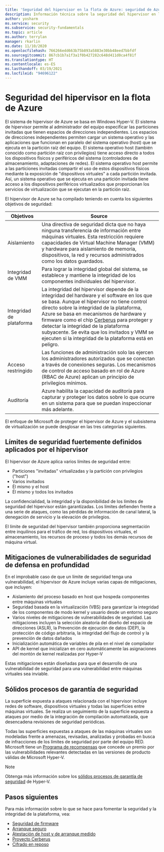 ```yaml
---
title: 'Seguridad del hipervisor en la flota de Azure: seguridad de Azure'
description: Información técnica sobre la seguridad del hipervisor en la flota de Azure.
author: yosharm
ms.service: security
ms.subservice: security-fundamentals
ms.topic: article
ms.author: terrylan
manager: rkarlin
ms.date: 11/10/2020
ms.openlocfilehash: 766266edd663b75b893a5883e30bb48eed7bbfdf
ms.sourcegitcommit: 867cb1b7a1f3a1f0b427282c648d411d0ca4f81f
ms.translationtype: HT
ms.contentlocale: es-ES
ms.lasthandoff: 03/19/2021
ms.locfileid: "94696122"
---
```

# <a name="hypervisor-security-on-the-azure-fleet"></a>Seguridad del hipervisor en la flota de Azure

El sistema de hipervisor de Azure se basa en Windows Hyper-V. El sistema de hipervisor permite al administrador del equipo especificar las particiones invitadas que tienen espacios de direcciones independientes. Los espacios de direcciones independientes permiten cargar un sistema operativo y las aplicaciones que funcionan en paralelo del sistema operativo (host) que se ejecuta en la partición raíz del equipo. El sistema operativo host (también conocido como partición raíz con privilegios) tiene acceso directo a todos los dispositivos físicos y periféricos del sistema (controladores de almacenamiento, adaptaciones de redes). El sistema operativo host permite a las particiones invitadas compartir el uso de estos dispositivos físicos mediante la exposición de "dispositivos virtuales" a cada partición invitada. Así, un sistema operativo que se ejecuta en una partición invitada tiene acceso a los dispositivos periféricos virtualizados que proporcionan los servicios de virtualización que se ejecutan en la partición raíz.

El hipervisor de Azure se ha compilado teniendo en cuenta los siguientes objetivos de seguridad:

| Objetivos | Source |
|--|--|
| Aislamiento | Una directiva de seguridad dicta que no haya ninguna transferencia de información entre máquinas virtuales. Esta restricción requiere capacidades de Virtual Machine Manager (VMM) y hardware para aislamiento de memoria, dispositivos, la red y recursos administrados como los datos guardados. |
| Integridad de VMM | Para lograr la integridad global del sistema, se establece y mantiene la integridad de los componentes individuales del hipervisor. |
| Integridad de plataforma | La integridad del hipervisor depende de la integridad del hardware y el software en los que se basa. Aunque el hipervisor no tiene control directo sobre la integridad de la plataforma, Azure se basa en mecanismos de hardware y firmware como el chip [Cerberus](project-cerberus.md) para proteger y detectar la integridad de la plataforma subyacente. Se evita que los invitados y VMM se ejecuten si la integridad de la plataforma está en peligro. |
| Acceso restringido | Las funciones de administración solo las ejercen los administradores autorizados que se conectan a través de conexiones seguras. Los mecanismos de control de acceso basado en rol de Azure (RBAC de Azure) aplican un principio de privilegios mínimos. |
| Auditoría | Azure habilita la capacidad de auditoría para capturar y proteger los datos sobre lo que ocurre en un sistema para que se puedan inspeccionar más adelante. |

El enfoque de Microsoft de proteger el hipervisor de Azure y el subsistema de virtualización se puede desglosar en las tres categorías siguientes.

## <a name="strongly-defined-security-boundaries-enforced-by-the-hypervisor"></a>Límites de seguridad fuertemente definidos aplicados por el hipervisor

El hipervisor de Azure aplica varios límites de seguridad entre:

- Particiones "invitadas" virtualizadas y la partición con privilegios ("host")
- Varios invitados
- Él mismo y el host
- Él mismo y todos los invitados

La confidencialidad, la integridad y la disponibilidad de los límites de seguridad del hipervisor están garantizadas. Los límites defienden frente a una serie de ataques, como las pérdidas de información de canal lateral, la denegación de servicio y la elevación de privilegios.

El límite de seguridad del hipervisor también proporciona segmentación entre inquilinos para el tráfico de red, los dispositivos virtuales, el almacenamiento, los recursos de proceso y todos los demás recursos de máquina virtual.

## <a name="defense-in-depth-exploit-mitigations"></a>Mitigaciones de vulnerabilidades de seguridad de defensa en profundidad

En el improbable caso de que un límite de seguridad tenga una vulnerabilidad, el hipervisor de Azure incluye varias capas de mitigaciones, que incluyen:

- Aislamiento del proceso basado en host que hospeda componentes entre máquinas virtuales
- Seguridad basada en la virtualización (VBS) para garantizar la integridad de los componentes de modo kernel y usuario desde un entorno seguro
- Varios niveles de mitigaciones de vulnerabilidades de seguridad. Las mitigaciones incluyen la selección aleatoria del diseño del espacio de direcciones (ASLR), la Prevención de ejecución de datos (DEP), la protección de código arbitraria, la integridad del flujo de control y la prevención de datos dañados
- Inicialización automática de variables de pila en el nivel de compilador
- API de kernel que inicializan en cero automáticamente las asignaciones del montón de kernel realizadas por Hyper-V

Estas mitigaciones están diseñadas para que el desarrollo de una vulnerabilidad de seguridad para una vulnerabilidad entre máquinas virtuales sea inviable.

## <a name="strong-security-assurance-processes"></a>Sólidos procesos de garantía de seguridad

La superficie expuesta a ataques relacionada con el hipervisor incluye redes de software, dispositivos virtuales y todas las superficies entre máquinas virtuales. Se realiza un seguimiento de la superficie expuesta a ataques por medio de la integración de compilación automatizada, que desencadena revisiones de seguridad periódicas.

Todas las superficies expuestas a ataques de las máquinas virtuales son modeladas frente a amenazas, revisadas, analizadas y probadas en busca de infracciones de los límites de seguridad por parte del equipo RED. Microsoft tiene un [Programa de recompensas](https://www.microsoft.com/msrc/bounty-hyper-v) que concede un premio por las vulnerabilidades relevantes detectadas en las versiones de producto válidas de Microsoft Hyper-V.

> [!NOTE]
> Obtenga más información sobre los [sólidos procesos de garantía de seguridad](../../azure-government/azure-secure-isolation-guidance.md#strong-security-assurance-processes) de Hyper-V.

## <a name="next-steps"></a>Pasos siguientes
Para más información sobre lo que se hace para fomentar la seguridad y la integridad de la plataforma, vea:

- [Seguridad de firmware](firmware.md)
- [Arranque seguro](secure-boot.md)
- [Atestación de host y de arranque medido](measured-boot-host-attestation.md)
- [Proyecto Cerberus](project-cerberus.md)
- [Cifrado en reposo](encryption-atrest.md)